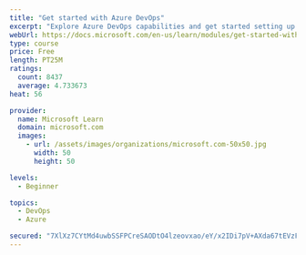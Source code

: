 ```yaml
---
title: "Get started with Azure DevOps"
excerpt: "Explore Azure DevOps capabilities and get started setting up your own organization knowing what separates elite performers from low performers."
webUrl: https://docs.microsoft.com/en-us/learn/modules/get-started-with-devops/
type: course
price: Free
length: PT25M
ratings:
  count: 8437
  average: 4.733673
heat: 56

provider:
  name: Microsoft Learn
  domain: microsoft.com
  images:
    - url: /assets/images/organizations/microsoft.com-50x50.jpg
      width: 50
      height: 50

levels:
  - Beginner

topics:
  - DevOps
  - Azure

secured: "7XlXz7CYtMd4uwbSSFPCreSAODtO4lzeovxao/eY/x2IDi7pV+AXda67tEVzFwVTBCImFqy5LAY7SuQhPq71NqZxgQPi4XVTYLJ0EFg4kOOc9INM3qO1y8whJ1QTCt9n5Bk+7L7amcEPl2nYpOMdXHoJ4d8qq2MNVEXIw1N6bSdbpg4n6d+CtdbM5QFC2SfxdNmMGGXHNToakyDd/OkNhcHlqWM2kGAtkvaLZn59zvTlVBgqqMWrW5ubENqyfx66HLk6lt+7ClECA4fbgtf5kWTZtkgPeVfa+7/5i+7OkUYFiK0SWlMlTq2ydJLSDyTGINtd00HpRDZutsmc79vdsHFGBD6cSwlCGJfa7G2w+ZWwCibLfhfIiCkCi24XCLHEfpZpGLd+WqwOZd9feaR2sBwQ1+lmc1Mwqqvb9Jasodk=;jAy3CgXBOywLfoy2nDMxtg=="
---
```



